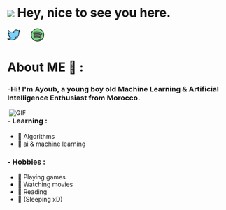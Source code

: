 <h1><img src="https://emojis.slackmojis.com/emojis/images/1531849430/4246/blob-sunglasses.gif?1531849430" width="30"/> Hey, nice to see you here.</h1>

<p align="left">
<a href="https://twitter.com/ahalal_ayuub" target="_blank"><img height="30" src="https://raw.githubusercontent.com/AbhishekMaira10/AbhishekMaira10/master/Resources/png/twitter.png?raw=true"></a>&nbsp;&nbsp;&nbsp;&nbsp;&nbsp;
<a href="https://open.spotify.com/user/vdgtpmeqamfo20vl5sdma3d9t" target="_blank"><img height="30" src="https://raw.githubusercontent.com/AbhishekMaira10/AbhishekMaira10/master/Resources/png/spotify.png?raw=true"></a>&nbsp;&nbsp;&nbsp;&nbsp;&nbsp;

<br />


# About ME 💬 :

### -Hi! I'm Ayoub, a young boy old Machine Learning & Artificial Intelligence Enthusiast from Morocco.

<img hight="350" width="500" alt="GIF" align="right" src="https://c.tenor.com/QpTLQALtdskAAAAi/hii-wave.gif">

### - Learning :
- 🐊 Algorithms
- 🐊 ai & machine learning 

### - Hobbies : 
- 🐊 Playing games
- 🐊 Watching movies
- 🐊 Reading
- 🐊 (Sleeping xD)
</br>


<!-- # Languages and Tools:

<a href="https://www.python.org" target="_blank"><img align="left" alt="Python" height ="25px" src="https://seeklogo.com/images/P/python-logo-A32636CAA3-seeklogo.com.png"></a>
<a href="https://developer.mozilla.org/en-US/docs/Web/JavaScript" target="_blank"> <img align="left" alt="JavaScript" height ="25px"  src="https://seeklogo.com/images/J/javascript-js-logo-2949701702-seeklogo.com.png"> </a>
<!-- <a href="https://flask.palletsprojects.com/en/2.0.x/" target="_blank"> <img align="left" alt="React" height ="25px" src="https://seeklogo.com/images/F/flask-logo-44C507ABB7-seeklogo.com.png"></a>
<a href="https://www.cplusplus.com/" target="_blank"><img align="left" alt="c++" height ="25px" src="https://seeklogo.com/images/C/c-logo-1B1817C041-seeklogo.com.png"></a>
<a href="https://git-scm.com/" target="_blank"><img align="left" alt="git" height ="25px" src="https://seeklogo.com/images/G/git-logo-CD8D6F1C09-seeklogo.com.png"></a>
<!-- <a href="https://dotnet.microsoft.com/en-us/" target="_blank"><img align="left" alt="dotnet" height ="25px" src="https://seeklogo.com/images/M/microsoft-net-framework-logo-B9BA1A3DA1-seeklogo.com.png"></a> --> 
